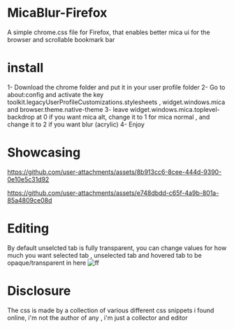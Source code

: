 # MicaBlur-Firefox
A simple chrome.css file for Firefox, that enables better mica ui for the browser and scrollable bookmark bar


# install

1- Download the chrome folder and put it in your user profile folder
2- Go to about:config and activate the key toolkit.legacyUserProfileCustomizations.stylesheets , widget.windows.mica and browser.theme.native-theme
3- leave widget.windows.mica.toplevel-backdrop at 0 if you want mica alt, change it to 1 for mica normal , and change it to 2 if you want blur (acrylic)
4- Enjoy

# Showcasing

https://github.com/user-attachments/assets/8b913cc6-8cee-444d-9390-0e10e5c31d92


https://github.com/user-attachments/assets/e748dbdd-c65f-4a9b-801a-85a4809ce08d

# Editing 
By default unselcted tab is fully transparent, you can change values for how much you want selected tab  , unselected tab and hovered tab to be opaque/transparent in here 
![ff](https://github.com/user-attachments/assets/453fba24-2309-42ae-a2d6-6ef4b9a0a0f9)


# Disclosure

The css is made by a collection of various different css snippets i found online, i'm not the author of any , i'm just a collector and editor
